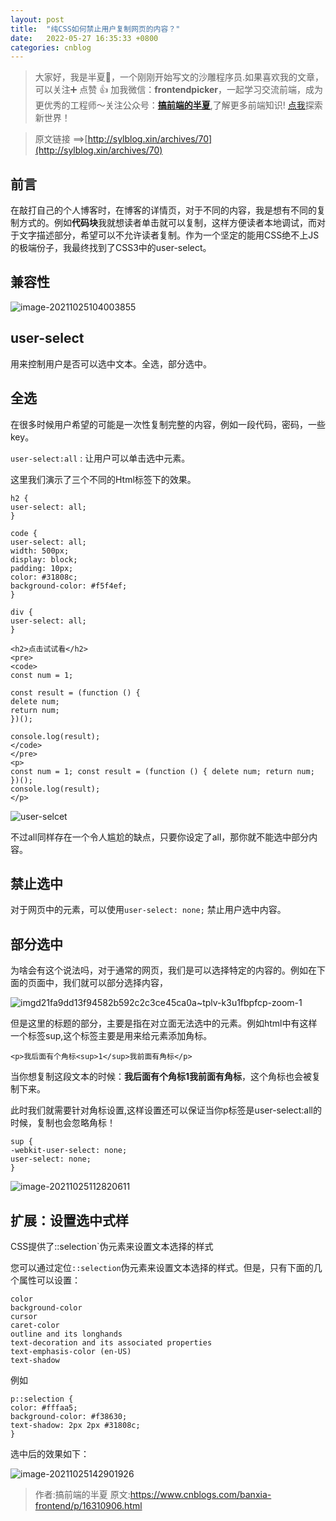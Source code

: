 ```yaml
---
layout: post
title:  "纯CSS如何禁止用户复制网页的内容？"
date:   2022-05-27 16:35:33 +0800
categories: cnblog
---
```

> 大家好，我是半夏👴，一个刚刚开始写文的沙雕程序员.如果喜欢我的文章，可以关注➕ 点赞 👍 加我微信：**frontendpicker**，一起学习交流前端，成为更优秀的工程师～关注公众号：**[搞前端的半夏](http://sylblog.xin/banxia/about)**,了解更多前端知识! [点我](http://sylblog.xin/)探索新世界！

> 原文链接 ==&gt;[http://sylblog.xin/archives/70](http://sylblog.xin/archives/70)

## 前言
 
在敲打自己的个人博客时，在博客的详情页，对于不同的内容，我是想有不同的复制方式的。例如**代码块**我就想读者单击就可以复制，这样方便读者本地调试，而对于文字描述部分，希望可以不允许读者复制。作为一个坚定的能用CSS绝不上JS的极端份子，我最终找到了CSS3中的user-select。
 
## 兼容性
 
![image-20211025104003855](https://img-blog.csdnimg.cn/img_convert/a4c69b99934b724ca159065490dc2de5.png)
 
## user-select
 
用来控制用户是否可以选中文本。全选，部分选中。
 
## 全选
 
在很多时候用户希望的可能是一次性复制完整的内容，例如一段代码，密码，一些key。
 
`user-select:all` : 让用户可以单击选中元素。
 
这里我们演示了三个不同的Html标签下的效果。

    h2 {
    user-select: all;
    }
    
    code {
    user-select: all;
    width: 500px;
    display: block;
    padding: 10px;
    color: #31808c;
    background-color: #f5f4ef;
    }
    
    div {
    user-select: all;
    }

    <h2>点击试试看</h2>
    <pre>
    <code>
    const num = 1;
    
    const result = (function () {
    delete num;
    return num;
    })();
    
    console.log(result);
    </code>
    </pre>
    <p>
    const num = 1; const result = (function () { delete num; return num; })();
    console.log(result);
    </p>

![user-selcet](https://img-blog.csdnimg.cn/img_convert/3437dfd884f79ef42d5485ec65478d03.png)
 
不过all同样存在一个令人尴尬的缺点，只要你设定了all，那你就不能选中部分内容。
 
## 禁止选中
 
对于网页中的元素，可以使用`user-select: none;` 禁止用户选中内容。
 
## 部分选中
 
为啥会有这个说法吗，对于通常的网页，我们是可以选择特定的内容的。例如在下面的页面中，我们就可以部分选择内容，
 
![imgd21fa9dd13f94582b592c2c3ce45ca0a~tplv-k3u1fbpfcp-zoom-1](https://img-blog.csdnimg.cn/img_convert/821a68fe24c8baa0b55eeb035fc7a29c.png)
 
但是这里的标题的部分，主要是指在对立面无法选中的元素。例如html中有这样一个标签sup,这个标签主要是用来给元素添加角标。

    <p>我后面有个角标<sup>1</sup>我前面有角标</p>

当你想复制这段文本的时候：**我后面有个角标1我前面有角标**，这个角标也会被复制下来。
 
此时我们就需要针对角标设置,这样设置还可以保证当你p标签是user-select:all的时候，复制也会忽略角标！

    sup {
    -webkit-user-select: none;
    user-select: none;
    }

![image-20211025112820611](https://img-blog.csdnimg.cn/img_convert/ae476d47af2bd1ea410e53183d236d49.png)
 
## 扩展：设置选中式样
 
CSS提供了::selection`伪元素来设置文本选择的样式
 
您可以通过定位`::selection`伪元素来设置文本选择的样式。但是，只有下面的几个属性可以设置：

    color
    background-color
    cursor
    caret-color
    outline and its longhands
    text-decoration and its associated properties
    text-emphasis-color (en-US)
    text-shadow

例如

    p::selection {
    color: #fffaa5;
    background-color: #f38630;
    text-shadow: 2px 2px #31808c;
    }

选中后的效果如下：
 
![image-20211025142901926](https://img-blog.csdnimg.cn/img_convert/31ff32ed1e4ea7021fe761a6e9baf82c.png)
> 作者:搞前端的半夏
> 原文:https://www.cnblogs.com/banxia-frontend/p/16310906.html

